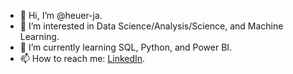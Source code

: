 - 👋 Hi, I’m @heuer-ja.
- 👀 I’m interested in Data Science/Analysis/Science, and Machine Learning.
- 🌱 I’m currently learning SQL, Python, and Power BI.
- 📫 How to reach me: [LinkedIn](https://www.linkedin.com/in/joel-amarou-heuer-931a1b201/).

<!---
heuer-ja/heuer-ja is a ✨ special ✨ repository because its `README.md` (this file) appears on your GitHub profile.
You can click the Preview link to take a look at your changes.
--->
